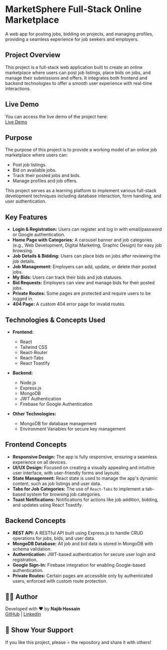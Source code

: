 # MarketSphere Full-Stack Online Marketplace

A web app for posting jobs, bidding on projects, and managing profiles, providing a seamless experience for job seekers and employers.

## Project Overview

This project is a full-stack web application built to create an online marketplace where users can post job listings, place bids on jobs, and manage their submissions and offers. It integrates both frontend and backend technologies to offer a smooth user experience with real-time interactions.

## Live Demo
You can access the live demo of the project here:  
[Live Demo](https://marketsphere-2d9c0.web.app)

## Purpose

The purpose of this project is to provide a working model of an online job marketplace where users can:
- Post job listings.
- Bid on available jobs.
- Track their posted jobs and bids.
- Manage profiles and job offers.

This project serves as a learning platform to implement various full-stack development techniques including database interaction, form handling, and user authentication.

## Key Features

- **Login & Registration:** Users can register and log in with email/password or Google authentication.
- **Home Page with Categories:** A carousel banner and job categories (e.g., Web Development, Digital Marketing, Graphic Design) for easy job browsing.
- **Job Details & Bidding:** Users can place bids on jobs after reviewing the job details.
- **Job Management:** Employers can add, update, or delete their posted jobs.
- **My Bids:** Users can track their bids and job statuses.
- **Bid Requests:** Employers can view and manage bids for their posted jobs.
- **Private Routes:** Some pages are protected and require users to be logged in.
- **404 Page:** A custom 404 error page for invalid routes.

## Technologies & Concepts Used

- **Frontend:**  
  - React
  - Tailwind CSS
  - React-Router
  - React-Tabs
  - React Toastify

- **Backend:**  
  - Node.js
  - Express.js
  - MongoDB
  - JWT Authentication
  - Firebase for Google Authentication

- **Other Technologies:**  
  - MongoDB for database management
  - Environment Variables for secure key management

## Frontend Concepts

- **Responsive Design:** The app is fully responsive, ensuring a seamless experience on all devices.
- **UI/UX Design:** Focused on creating a visually appealing and intuitive user interface, with user-friendly forms and layouts.
- **State Management:** React state is used to manage the app's dynamic content, such as job listings and user data.
- **Tabs for Job Categories:** The use of `React-Tabs` to implement a tab-based system for browsing job categories.
- **Toast Notifications:** Notifications for actions like job addition, bidding, and updates using React Toastify.

## Backend Concepts

- **REST API:** A RESTful API built using Express.js to handle CRUD operations for jobs, bids, and user data.
- **MongoDB Database:** All job and bid data is stored in MongoDB with schema validation.
- **Authentication:** JWT-based authentication for secure user login and registration.
- **Google Sign-In:** Firebase integration for enabling Google-based authentication.
- **Private Routes:** Certain pages are accessible only by authenticated users, enforced with custom route protection.

## 🧑‍💻 Author

Developed with ❤️ by **Najib Hossain**  
[GitHub](https://github.com/NajibHossain49) | [LinkedIn](www.linkedin.com/in/md-najib-hossain)

## 🌟 Show Your Support

If you like this project, please ⭐ the repository and share it with others!
